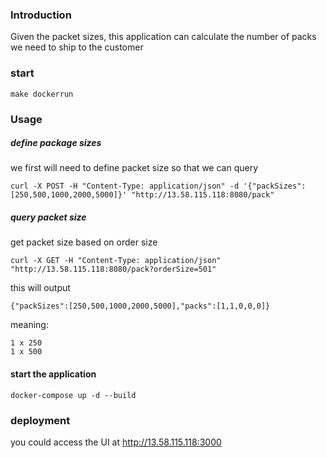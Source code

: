 ### Introduction

Given the packet sizes, this application can calculate the number of packs we need to ship to the customer

### start

`make dockerrun`

### Usage

##### define package sizes

we first will need to define packet size so that we can query

```
curl -X POST -H "Content-Type: application/json" -d '{"packSizes":[250,500,1000,2000,5000]}' "http://13.58.115.118:8080/pack"
```

##### query packet size

get packet size based on order size
```
curl -X GET -H "Content-Type: application/json" "http://13.58.115.118:8080/pack?orderSize=501"
```

this will output
```
{"packSizes":[250,500,1000,2000,5000],"packs":[1,1,0,0,0]}
```

meaning: 
```
1 x 250
1 x 500
```

#### start the application

```
docker-compose up -d --build
```

### deployment

you could access the UI at http://13.58.115.118:3000

